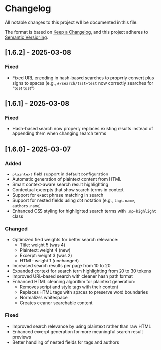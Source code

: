 # Changelog

All notable changes to this project will be documented in this file.

The format is based on [Keep a Changelog](https://keepachangelog.com/en/1.1.0/),
and this project adheres to [Semantic Versioning](https://semver.org/spec/v2.0.0.html).

## [1.6.2] - 2025-03-08

### Fixed
- Fixed URL encoding in hash-based searches to properly convert plus signs to spaces (e.g., `#/search/test+test` now correctly searches for "test test")

## [1.6.1] - 2025-03-08

### Fixed
- Hash-based search now properly replaces existing results instead of appending them when changing search terms

## [1.6.0] - 2025-03-07

### Added
- `plaintext` field support in default configuration
- Automatic generation of plaintext content from HTML
- Smart context-aware search result highlighting
- Contextual excerpts that show search terms in context
- Support for exact phrase matching in search
- Support for nested fields using dot notation (e.g., `tags.name`, `authors.name`)
- Enhanced CSS styling for highlighted search terms with `.mp-highlight` class

### Changed
- Optimized field weights for better search relevance:
  - Title: weight 5 (was 4)
  - Plaintext: weight 4 (new)
  - Excerpt: weight 3 (was 2)
  - HTML: weight 1 (unchanged)
- Increased search results per page from 10 to 20
- Expanded context for search term highlighting from 20 to 30 tokens
- Improved URL-based search with cleaner hash path format
- Enhanced HTML cleaning algorithm for plaintext generation:
  - Removes script and style tags with their content
  - Replaces HTML tags with spaces to preserve word boundaries
  - Normalizes whitespace
  - Creates cleaner searchable content

### Fixed
- Improved search relevance by using plaintext rather than raw HTML
- Enhanced excerpt generation for more meaningful search result previews
- Better handling of nested fields for tags and authors